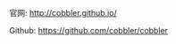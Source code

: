 官网: [http:\/\/cobbler.github.io\/](http://cobbler.github.io/)

Github: [https:\/\/github.com\/cobbler\/cobbler](https://github.com/cobbler/cobbler)

